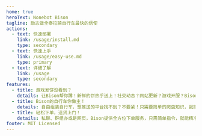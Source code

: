 ```yaml
---
home: true
heroText: Nonebot Bison
tagline: 励志做全泰拉骑自行车最快的信使
actions:
  - text: 快速部署
    link: /usage/install.md
    type: secondary
  - text: 快速上手
    link: /usage/easy-use.md
    type: primary
  - text: 详细了解
    link: /usage
    type: secondary
features:
  - title: 游戏发饼没看到？
    details: 让Bison帮你蹲！新鲜的饼热乎送上！社交动态？网站更新？游戏开服？Bison的自行车24小时风雨无阻！
  - title: Bison的自行车你做主！
    details: 自由组装自行车，想推送的平台找不到？不要紧！只需要简单的爬虫知识，就能为自行车装上新的配件派送你需要的信件！
  - title: 轻松下单，送货上门！
    details: 私聊、群组亦或是网页，Bison提供全方位下单服务，只需简单指令，就能精准送达！
footer: MIT Licensed
---
```

